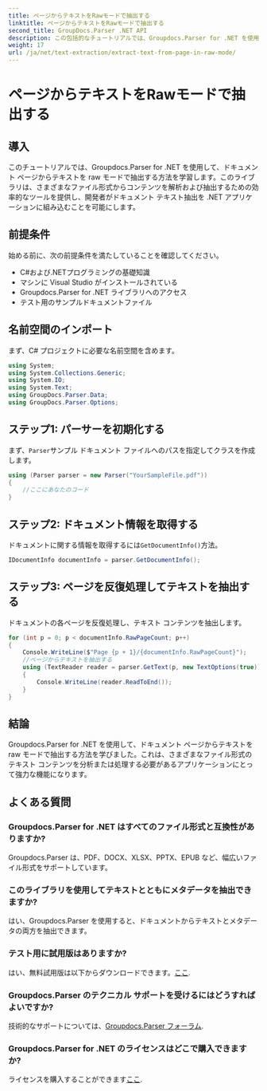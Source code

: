 ```yaml
---
title: ページからテキストをRawモードで抽出する
linktitle: ページからテキストをRawモードで抽出する
second_title: GroupDocs.Parser .NET API
description: この包括的なチュートリアルでは、Groupdocs.Parser for .NET を使用してドキュメント ページから効率的にテキストを抽出する方法を学習します。
weight: 17
url: /ja/net/text-extraction/extract-text-from-page-in-raw-mode/
---
```


# ページからテキストをRawモードで抽出する

## 導入
このチュートリアルでは、Groupdocs.Parser for .NET を使用して、ドキュメント ページからテキストを raw モードで抽出する方法を学習します。このライブラリは、さまざまなファイル形式からコンテンツを解析および抽出するための効率的なツールを提供し、開発者がドキュメント テキスト抽出を .NET アプリケーションに組み込むことを可能にします。
## 前提条件
始める前に、次の前提条件を満たしていることを確認してください。
- C#および.NETプログラミングの基礎知識
- マシンに Visual Studio がインストールされている
- Groupdocs.Parser for .NET ライブラリへのアクセス
- テスト用のサンプルドキュメントファイル

## 名前空間のインポート
まず、C# プロジェクトに必要な名前空間を含めます。
```csharp
using System;
using System.Collections.Generic;
using System.IO;
using System.Text;
using GroupDocs.Parser.Data;
using GroupDocs.Parser.Options;
```
## ステップ1: パーサーを初期化する
まず、`Parser`サンプル ドキュメント ファイルへのパスを指定してクラスを作成します。
```csharp
using (Parser parser = new Parser("YourSampleFile.pdf"))
{
    //ここにあなたのコード
}
```
## ステップ2: ドキュメント情報を取得する
ドキュメントに関する情報を取得するには`GetDocumentInfo()`方法。
```csharp
IDocumentInfo documentInfo = parser.GetDocumentInfo();
```
## ステップ3: ページを反復処理してテキストを抽出する
ドキュメントの各ページを反復処理し、テキスト コンテンツを抽出します。
```csharp
for (int p = 0; p < documentInfo.RawPageCount; p++)
{
    Console.WriteLine($"Page {p + 1}/{documentInfo.RawPageCount}");
    //ページからテキストを抽出する
    using (TextReader reader = parser.GetText(p, new TextOptions(true)))
    {
        Console.WriteLine(reader.ReadToEnd());
    }
}
```

## 結論
Groupdocs.Parser for .NET を使用して、ドキュメント ページからテキストを raw モードで抽出する方法を学びました。これは、さまざまなファイル形式のテキスト コンテンツを分析または処理する必要があるアプリケーションにとって強力な機能になります。

## よくある質問
### Groupdocs.Parser for .NET はすべてのファイル形式と互換性がありますか?
Groupdocs.Parser は、PDF、DOCX、XLSX、PPTX、EPUB など、幅広いファイル形式をサポートしています。
### このライブラリを使用してテキストとともにメタデータを抽出できますか?
はい、Groupdocs.Parser を使用すると、ドキュメントからテキストとメタデータの両方を抽出できます。
### テスト用に試用版はありますか?
はい、無料試用版は以下からダウンロードできます。[ここ](https://releases.groupdocs.com/).
### Groupdocs.Parser のテクニカル サポートを受けるにはどうすればよいですか?
技術的なサポートについては、[Groupdocs.Parser フォーラム](https://forum.groupdocs.com/c/parser/17).
### Groupdocs.Parser for .NET のライセンスはどこで購入できますか?
ライセンスを購入することができます[ここ](https://purchase.groupdocs.com/buy).